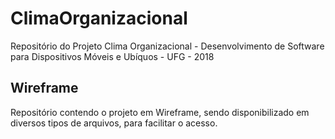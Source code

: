 # ClimaOrganizacional
Repositório do Projeto Clima Organizacional - Desenvolvimento de Software para Dispositivos Móveis e Ubíquos - UFG - 2018

## Wireframe
Repositório contendo o projeto em Wireframe, sendo disponibilizado em diversos tipos de arquivos, para facilitar o acesso.
